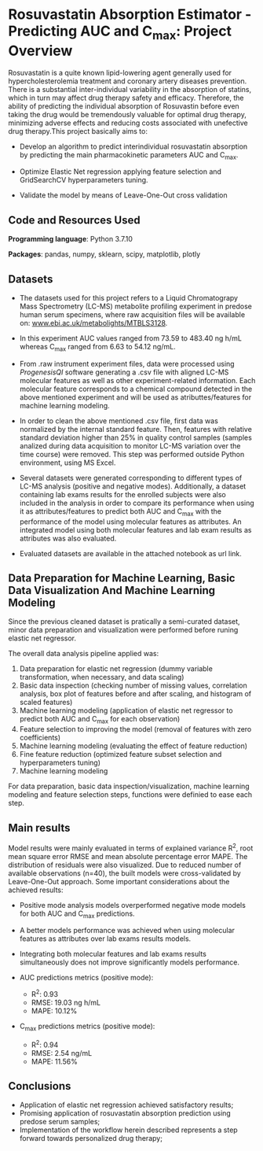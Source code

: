# Rosuvastatin Absorption Estimator - Predicting AUC and C<sub>max</sub>: Project Overview

Rosuvastatin is a quite known lipid-lowering agent generally used for hypercholesterolemia treatment and coronary artery diseases prevention. There is a substantial inter-individual variability in the absorption of statins, which in turn may affect drug therapy safety and efficacy. Therefore, the ability of predicting the individual absorption of Rosuvastin before even taking the drug would be tremendously valuable for optimal drug therapy, minimizing adverse effects and reducing costs associated with unefective drug therapy.This project basically aims to:

* Develop an algorithm to predict interindividual rosuvastatin absorption by predicting the main pharmacokinetic parameters AUC and C<sub>max</sub>.
 
* Optimize Elastic Net regression applying feature selection and GridSearchCV hyperparameters tuning.

* Validate the model by means of Leave-One-Out cross validation    


## Code and Resources Used

**Programming language**: Python 3.7.10

**Packages**: pandas, numpy, sklearn, scipy, matplotlib, plotly



## Datasets

* The datasets used for this project refers to a Liquid Chromatograpy Mass Spectrometry (LC-MS) metabolite profiling experiment in predose human serum specimens, where raw acquisition files will be available on: www.ebi.ac.uk/metabolights/MTBLS3128.

* In this experiment AUC values ranged from 73.59 to 483.40 ng h/mL whereas C<sub>max</sub> ranged from 6.63 to 54.12 ng/mL.

* From .raw instrument experiment files, data were processed using *ProgenesisQI* software generating a .csv file with aligned LC-MS molecular features as well as other experiment-related information. Each molecular feature corresponds to a chemical compound detected in the above mentioned experiment and will be used as atributtes/features for machine learning modeling.

* In order to clean the above mentioned .csv file, first data was normalized by the internal standard feature. Then, features with relative standard deviation higher than 25% in quality control samples (samples analized during data acquisition to monitor LC-MS variation over the time course) were removed. This step was performed outside Python environment, using MS Excel.

* Several datasets were generated corresponding to different types of LC-MS analysis (positive and negative modes). Additionally, a dataset containing lab exams results for the enrolled subjects were also included in the analysis in order to compare its performance when using it as attributes/features to predict both AUC and C<sub>max</sub> with the performance of the model using molecular features as attributes. An integrated model using both molecular features and lab exam results as attributes was also evaluated.

* Evaluated datasets are available in the attached notebook as url link.



## Data Preparation for Machine Learning, Basic Data Visualization And Machine Learning Modeling

Since the previous cleaned dataset is pratically a semi-curated dataset, minor data preparation and visualization were performed before runing elastic net regressor.

The overall data analysis pipeline applied was:

1. Data preparation for elastic net regression (dummy variable transformation, when necessary, and data scaling)
2. Basic data inspection (checking number of missing values, correlation analysis, box plot of features before and after scaling, and histogram of scaled features)
3. Machine learning modeling (application of elastic net regressor to predict both AUC and C<sub>max</sub> for each observation)
4. Feature selection to improving the model (removal of features with zero coefficients)
5. Machine learning modeling (evaluating the effect  of feature reduction)
6. Fine feature reduction (optimized feature subset selection and hyperparameters tuning)
7. Machine learning modeling

For data preparation, basic data inspection/visualization, machine learning modeling and feature selection steps, functions were definied to ease each step.



## Main results

Model results were mainly evaluated in terms of explained variance R<sup>2</sup>, root mean square error RMSE and mean absolute percentage error MAPE. The distribution of residuals were also visualized. Due to reduced number of available observations (n=40), the built models were cross-validated by Leave-One-Out approach.
Some important considerations about the achieved results:

* Positive mode analysis models overperformed negative mode models for both AUC and C<sub>max</sub> predictions.

* A better models performance was achieved when using molecular features as attributes over lab exams results models.

* Integrating both molecular features and lab exams results simultaneously does not improve significantly models performance.  

* AUC predictions metrics (positive mode):
  * R<sup>2</sup>: 0.93
  * RMSE: 19.03 ng h/mL
  * MAPE: 10.12%

* C<sub>max</sub> predictions metrics (positive mode):
  * R<sup>2</sup>: 0.94
  * RMSE: 2.54 ng/mL
  * MAPE: 11.56%

## Conclusions

* Application of elastic net regression achieved satisfactory results;
* Promising application of rosuvastatin absorption prediction using predose serum samples;
* Implementation of the workflow herein described represents a step forward towards personalized drug therapy;
